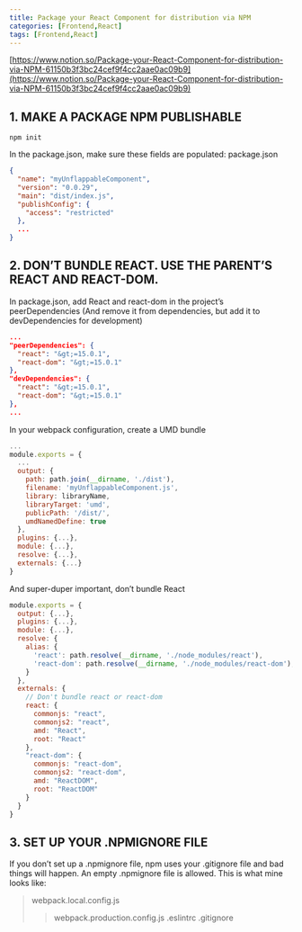 ```yaml
---
title: Package your React Component for distribution via NPM
categories: [Frontend,React]
tags: [Frontend,React]
---
```


[https://www.notion.so/Package-your-React-Component-for-distribution-via-NPM-61150b3f3bc24cef9f4cc2aae0ac09b9](https://www.notion.so/Package-your-React-Component-for-distribution-via-NPM-61150b3f3bc24cef9f4cc2aae0ac09b9)


## 1. MAKE A PACKAGE NPM PUBLISHABLE


`npm init`


In the package.json, make sure these fields are populated:
package.json


```json
{
  "name": "myUnflappableComponent",
  "version": "0.0.29",
  "main": "dist/index.js",
  "publishConfig": {
    "access": "restricted"
  },
  ...
}
```


## 2. DON’T BUNDLE REACT. USE THE PARENT’S REACT AND REACT-DOM.


In package.json, add React and react-dom in the project’s peerDependencies (And remove it from dependencies, but add it to devDependencies for development)


```json
...
"peerDependencies": {
  "react": "&gt;=15.0.1",
  "react-dom": "&gt;=15.0.1"
},
"devDependencies": {
  "react": "&gt;=15.0.1",
  "react-dom": "&gt;=15.0.1"
},
...
```


In your webpack configuration, create a UMD bundle


```javascript
...
module.exports = {
  ...
  output: {
    path: path.join(__dirname, './dist'),
    filename: 'myUnflappableComponent.js',
    library: libraryName,
    libraryTarget: 'umd',
    publicPath: '/dist/',
    umdNamedDefine: true
  },
  plugins: {...},
  module: {...},
  resolve: {...},
  externals: {...}
}
```


And super-duper important, don’t bundle React


```javascript
module.exports = {
  output: {...},
  plugins: {...},
  module: {...},
  resolve: {
    alias: {
      'react': path.resolve(__dirname, './node_modules/react'),
      'react-dom': path.resolve(__dirname, './node_modules/react-dom'),
    }
  },
  externals: {
    // Don't bundle react or react-dom
    react: {
      commonjs: "react",
      commonjs2: "react",
      amd: "React",
      root: "React"
    },
    "react-dom": {
      commonjs: "react-dom",
      commonjs2: "react-dom",
      amd: "ReactDOM",
      root: "ReactDOM"
    }
  }
}
```


## 3. SET UP YOUR .NPMIGNORE FILE


If you don’t set up a .npmignore file, npm uses your .gitignore file and bad things will happen. An empty .npmignore file is allowed. This is what mine looks like:


> webpack.local.config.js
>>webpack.production.config.js
>>.eslintrc
>>.gitignore

